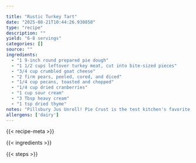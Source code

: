 ```yaml
---

title: "Rustic Turkey Tart"
date: "2025-08-21T10:44:26.930858"
type: "recipe"
description: ""
yield: "6-8 servings"
categories: []
source: ""
ingredients:
  - "1 9-inch round prepared pie dough"
  - "1 1/2 cups leftover turkey meat, cut into bite-sized pieces"
  - "3/4 cup crumbled goat cheese"
  - "2 firm pears, peeled, cored, and diced"
  - "1/4 cup pecans, toasted and chopped"
  - "1/4 cup dried cranberries"
  - "1 cup sour cream"
  - "3 Tbsp heavy cream"
  - "1 tsp dried thyme"
notes: "Pillsbury Jus Unroll! Pie Crust is the test kitchen's favorite brand of prepared pie dough."
allergens: ['dairy']
---
```


{{< recipe-meta >}}

{{< ingredients >}}

{{< steps >}}
